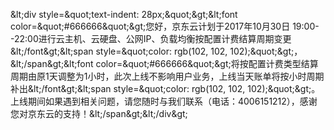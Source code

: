 &amp;lt;div style=&amp;quot;text-indent: 28px;&amp;quot;&amp;gt;&amp;lt;font color=&amp;quot;#666666&amp;quot;&amp;gt;您好，京东云计划于2017年10月30日 19:00--22:00进行云主机、云硬盘、公网IP、负载均衡按配置计费结算周期变更&amp;lt;/font&amp;gt;&amp;lt;span style=&amp;quot;color: rgb(102, 102, 102);&amp;quot;&amp;gt;，&amp;lt;/span&amp;gt;&amp;lt;font color=&amp;quot;#666666&amp;quot;&amp;gt;将按配置计费类型结算周期由原1天调整为1小时，此次上线不影响用户业务，上线当天账单将按小时周期补出&amp;lt;/font&amp;gt;&amp;lt;span style=&amp;quot;color: rgb(102, 102, 102);&amp;quot;&amp;gt;。上线期间如果遇到相关问题，请您随时与我们联系（电话：4006151212），感谢您对京东云的支持！&amp;lt;/span&amp;gt;&amp;lt;/div&amp;gt;